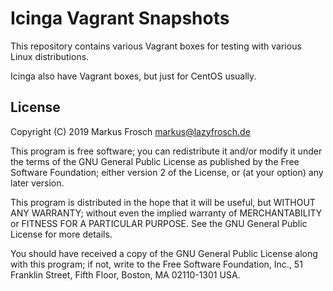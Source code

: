 Icinga Vagrant Snapshots
========================

This repository contains various Vagrant boxes for testing with various Linux distributions.

Icinga also have Vagrant boxes, but just for CentOS usually.

## License

Copyright (C) 2019 Markus Frosch <markus@lazyfrosch.de>

This program is free software; you can redistribute it and/or modify
it under the terms of the GNU General Public License as published by
the Free Software Foundation; either version 2 of the License, or
(at your option) any later version.

This program is distributed in the hope that it will be useful,
but WITHOUT ANY WARRANTY; without even the implied warranty of
MERCHANTABILITY or FITNESS FOR A PARTICULAR PURPOSE.  See the
GNU General Public License for more details.

You should have received a copy of the GNU General Public License along
with this program; if not, write to the Free Software Foundation, Inc.,
51 Franklin Street, Fifth Floor, Boston, MA 02110-1301 USA.
